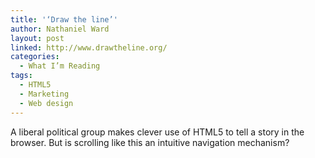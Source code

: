 ```yaml
---
title: '‘Draw the line’'
author: Nathaniel Ward
layout: post
linked: http://www.drawtheline.org/
categories:
  - What I’m Reading
tags:
  - HTML5
  - Marketing
  - Web design
---
```

A liberal political group makes clever use of HTML5 to tell a story in the browser. But is scrolling like this an intuitive navigation mechanism?